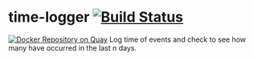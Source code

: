 # time-logger [![Build Status](https://travis-ci.org/thedataincubator/time-logger.svg?branch=master)](https://travis-ci.org/thedataincubator/time-logger)
[![Docker Repository on Quay](https://quay.io/repository/thedataincubator/logger/status "Docker Repository on Quay")](https://quay.io/repository/thedataincubator/logger)
Log time of events and check to see how many have occurred in the last n days.
